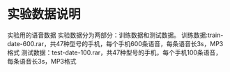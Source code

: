 # 实验数据说明
实验用的语音数据
实验数据分为两部分：训练数据和测试数据。
训练数据:train-date-600.rar，共47种型号的手机，每个手机600条语音，每条语音长3s，MP3格式
测试数据：test-date-100.rar，共47种型号的手机，每个手机100条语音，每条语音长3s，MP3格式
